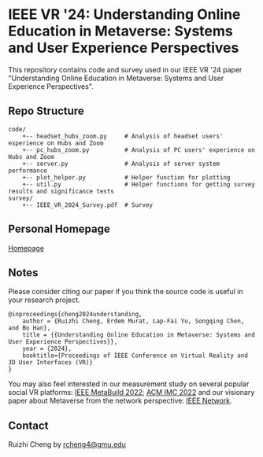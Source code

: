 # IEEE VR '24: Understanding Online Education in Metaverse: Systems and User Experience Perspectives
This repository contains code and survey used in our IEEE VR '24 paper "Understanding Online Education in Metaverse: Systems and User Experience Perspectives".


## Repo Structure
```
code/
    +-- headset_hubs_zoom.py     # Analysis of headset users' experience on Hubs and Zoom
    +-- pc_hubs_zoom.py          # Analysis of PC users' experience on Hubs and Zoom
    +-- server.py                # Analysis of server system performance
    +-- plot_helper.py           # Helper function for plotting
    +-- util.py                  # Helper functions for getting survey results and significance tests
survey/
    +-- IEEE_VR_2024_Survey.pdf  # Survey
```

## Personal Homepage
[Homepage](https://felixshing.github.io/)

## Notes
Please consider citing our paper if you think the source code is useful in your research project.
```
@inproceedings{cheng2024understanding,
    author = {Ruizhi Cheng, Erdem Murat, Lap-Fai Yu, Songqing Chen, and Bo Han},
    title = {{Understanding Online Education in Metaverse: Systems and User Experience Perspectives}},
    year = {2024},
    booktitle={Proceedings of IEEE Conference on Virtual Reality and 3D User Interfaces (VR)}
}
```
You may also feel interested in our measurement study on several popular social VR platforms: [IEEE MetaBuild 2022](https://ieeexplore.ieee.org/document/9757549); [ACM IMC 2022](https://dl.acm.org/doi/abs/10.1145/3517745.3561417) and our visionary paper about Metaverse from the network perspective: [IEEE Network](https://ieeexplore.ieee.org/document/9877927).

## Contact
Ruizhi Cheng by rcheng4@gmu.edu
